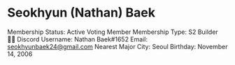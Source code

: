 # Seokhyun (Nathan) Baek

Membership Status: Active Voting Member
Membership Type: S2 Builder 🧑‍🚀
Discord Username: Nathan Baek#1652
Email: seokhyunbaek24@gmail.com
Nearest Major City: Seoul
Birthday: November 14, 2006
